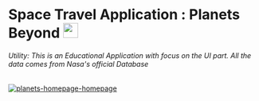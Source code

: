 # Space Travel Application : Planets Beyond <img src="https://user-images.githubusercontent.com/97735587/171253458-64192f7e-84bb-499b-a68e-6994f2ae4223.png" alt="rocket-emoji" width="30">

###### Utility: This is an Educational Application with focus on the UI part. All the data comes from Nasa's official Database

<a href="https://planets-beyond.vercel.app/"><img src="https://i.ibb.co/gVHsHQY/Screenshot-1.png" alt="planets-homepage-homepage"></a>
